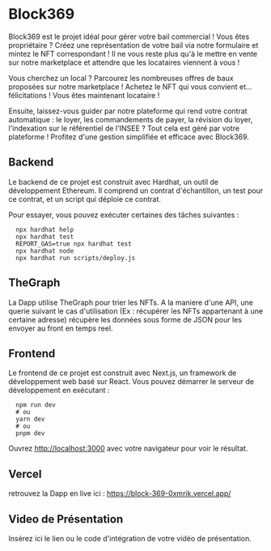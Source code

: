 Block369
==========

Block369 est le projet idéal pour gérer votre bail commercial ! Vous êtes propriétaire ? Créez une représentation de votre bail via notre formulaire et mintez le NFT correspondant ! Il ne vous reste plus qu'à le mettre en vente sur notre marketplace et attendre que les locataires viennent à vous !

Vous cherchez un local ? Parcourez les nombreuses offres de baux proposées sur notre marketplace ! Achetez le NFT qui vous convient et... félicitations ! Vous êtes maintenant locataire !

Ensuite, laissez-vous guider par notre plateforme qui rend votre contrat automatique : le loyer, les commandements de payer, la révision du loyer, l'indexation sur le référentiel de l'INSEE ? Tout cela est géré par votre plateforme ! Profitez d'une gestion simplifiée et efficace avec Block369.



Backend
-------

Le backend de ce projet est construit avec Hardhat, un outil de développement Ethereum. Il comprend un contrat d'échantillon, un test pour ce contrat, et un script qui déploie ce contrat.

Pour essayer, vous pouvez exécuter certaines des tâches suivantes :

    
      npx hardhat help
      npx hardhat test
      REPORT_GAS=true npx hardhat test
      npx hardhat node
      npx hardhat run scripts/deploy.js

TheGraph
--------

La Dapp utilise TheGraph pour trier les NFTs. A la maniere d'une API, une querie suivant le cas d'utilisation (Ex : récupérer les NFTs appartenant à une certaine adresse) récupère les données sous forme de JSON pour les envoyer au front en temps reel. 
      

Frontend
--------

Le frontend de ce projet est construit avec Next.js, un framework de développement web basé sur React. Vous pouvez démarrer le serveur de développement en exécutant :

    
      npm run dev
      # ou
      yarn dev
      # ou
      pnpm dev
      

Ouvrez [http://localhost:3000](http://localhost:3000) avec votre navigateur pour voir le résultat.


Vercel 
-------

retrouvez la Dapp en live ici : https://block-369-0xmrik.vercel.app/ 



Video de Présentation
---------------------

Insérez ici le lien ou le code d'intégration de votre vidéo de présentation.
